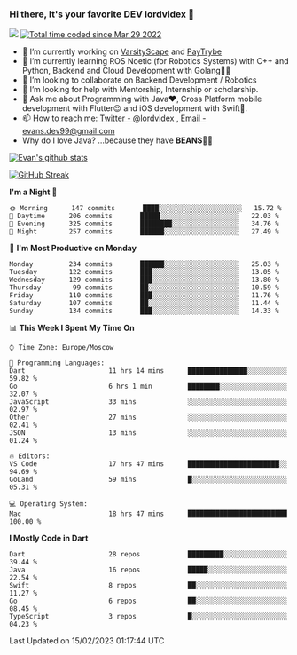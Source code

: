 ### Hi there, It's your favorite DEV lordvidex 👋
<img src="https://komarev.com/ghpvc/?username=lordvidex&label=Views&color=blue&style=plastic" /> <a href="https://wakatime.com/@0e56db35-d16b-410a-acc0-4085055304bf"><img src="https://wakatime.com/badge/user/0e56db35-d16b-410a-acc0-4085055304bf.svg" alt="Total time coded since Mar 29 2022" /></a>

- 🔭 I’m currently working on [VarsityScape](https://varsityscape.com) and [PayTrybe](https://www.paytrybe.com)
- 🌱 I’m currently learning ROS Noetic (for Robotics Systems) with C++ and Python, Backend and Cloud Development with Golang🧙🏼
- 👯 I’m looking to collaborate on Backend Development / Robotics
- 🤔 I’m looking for help with Mentorship, Internship or scholarship.
- 💬 Ask me about Programming with Java❤️, Cross Platform mobile development with Flutter😍 and iOS development with Swift🚀.
- 📫 How to reach me: [Twitter - @lordvidex](https://twitter.com/lordvidex) , [Email - evans.dev99@gmail.com](mailto:evans.dev99@gmail.com?body=Hello%20Evans,)
- Why do I love Java? ...because they have **BEANS**🤤😋

<div>
<!-- <a href="https://github.com/lordvidex">
  <img src="https://github-readme-stats.vercel.app/api/top-langs/?username=lordvidex&theme=light" />
</a>    -->
<!-- [![Top Langs](https://github-readme-stats.vercel.app/api/top-langs/?username=lordvidex)](https://github.com/lordvidex/)  -->
<a href="https://github.com/lordvidex">
 <img src="https://github-readme-stats.vercel.app/api?username=lordvidex&show_icons=true&theme=light&line_height=27" alt="Evan's github stats"/>
</a>
</div>

[![GitHub Streak](https://github-readme-streak-stats.herokuapp.com?user=lordvidex&theme=github-dark&hide_border=true)](https://git.io/streak-stats)

<!--
  <a href="https://github.com/iampawan/FlutterExampleApps">
    <img align="center" src="https://github-readme-stats.vercel.app/api/pin/?username=iampawan&repo=FlutterExampleApps&theme=light" />

  </a>
  <a href="https://github.com/iampawan/VelocityX">
   <img align="center" src="https://github-readme-stats.vercel.app/api/pin/?username=iampawan&repo=VelocityX&theme=light" />
  </a>
-->
<!--START_SECTION:waka-->
**I'm a Night 🦉** 

```text
🌞 Morning      147 commits       ████░░░░░░░░░░░░░░░░░░░░░   15.72 % 
🌆 Daytime      206 commits       █████░░░░░░░░░░░░░░░░░░░░   22.03 % 
🌃 Evening      325 commits       ████████░░░░░░░░░░░░░░░░░   34.76 % 
🌙 Night        257 commits       ██████░░░░░░░░░░░░░░░░░░░   27.49 % 

```
📅 **I'm Most Productive on Monday** 

```text
Monday         234 commits       ██████░░░░░░░░░░░░░░░░░░░   25.03 % 
Tuesday        122 commits       ███░░░░░░░░░░░░░░░░░░░░░░   13.05 % 
Wednesday      129 commits       ███░░░░░░░░░░░░░░░░░░░░░░   13.80 % 
Thursday        99 commits       ██░░░░░░░░░░░░░░░░░░░░░░░   10.59 % 
Friday         110 commits       ███░░░░░░░░░░░░░░░░░░░░░░   11.76 % 
Saturday       107 commits       ██░░░░░░░░░░░░░░░░░░░░░░░   11.44 % 
Sunday         134 commits       ███░░░░░░░░░░░░░░░░░░░░░░   14.33 % 

```


📊 **This Week I Spent My Time On** 

```text
⌚︎ Time Zone: Europe/Moscow

💬 Programming Languages: 
Dart                     11 hrs 14 mins      ███████████████░░░░░░░░░░   59.82 % 
Go                       6 hrs 1 min         ████████░░░░░░░░░░░░░░░░░   32.07 % 
JavaScript               33 mins             ░░░░░░░░░░░░░░░░░░░░░░░░░   02.97 % 
Other                    27 mins             ░░░░░░░░░░░░░░░░░░░░░░░░░   02.41 % 
JSON                     13 mins             ░░░░░░░░░░░░░░░░░░░░░░░░░   01.24 % 

🔥 Editors: 
VS Code                  17 hrs 47 mins      ███████████████████████░░   94.69 % 
GoLand                   59 mins             █░░░░░░░░░░░░░░░░░░░░░░░░   05.31 % 

💻 Operating System: 
Mac                      18 hrs 47 mins      █████████████████████████   100.00 % 

```

**I Mostly Code in Dart** 

```text
Dart                     28 repos            █████████░░░░░░░░░░░░░░░░   39.44 % 
Java                     16 repos            █████░░░░░░░░░░░░░░░░░░░░   22.54 % 
Swift                    8 repos             ██░░░░░░░░░░░░░░░░░░░░░░░   11.27 % 
Go                       6 repos             ██░░░░░░░░░░░░░░░░░░░░░░░   08.45 % 
TypeScript               3 repos             █░░░░░░░░░░░░░░░░░░░░░░░░   04.23 % 

```



 Last Updated on 15/02/2023 01:17:44 UTC
<!--END_SECTION:waka-->
